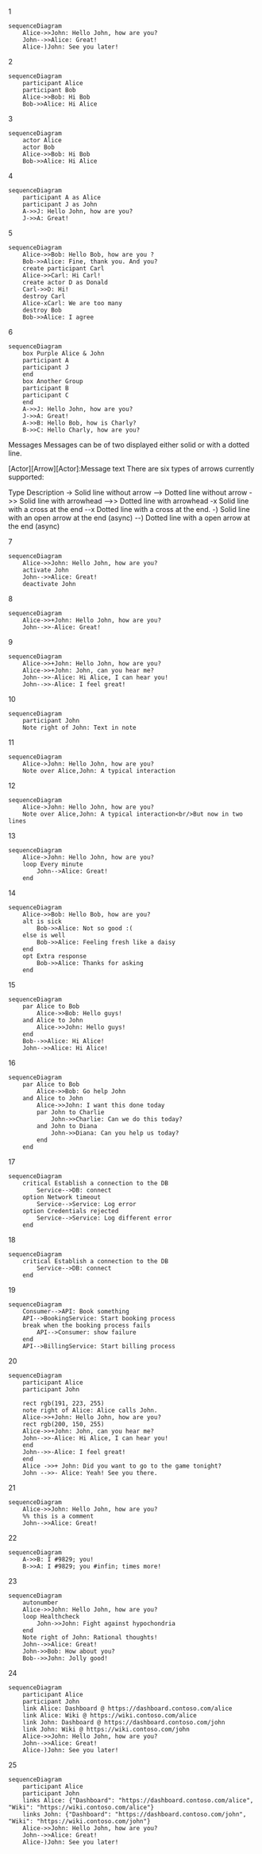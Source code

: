 
1  
```mermaid
sequenceDiagram
    Alice->>John: Hello John, how are you?
    John-->>Alice: Great!
    Alice-)John: See you later!
```

2  
```mermaid
sequenceDiagram
    participant Alice
    participant Bob
    Alice->>Bob: Hi Bob
    Bob->>Alice: Hi Alice
```

3  
```mermaid
sequenceDiagram
    actor Alice
    actor Bob
    Alice->>Bob: Hi Bob
    Bob->>Alice: Hi Alice
```

4  
```mermaid
sequenceDiagram
    participant A as Alice
    participant J as John
    A->>J: Hello John, how are you?
    J->>A: Great!
```

5  
```mermaid
sequenceDiagram
    Alice->>Bob: Hello Bob, how are you ?
    Bob->>Alice: Fine, thank you. And you?
    create participant Carl
    Alice->>Carl: Hi Carl!
    create actor D as Donald
    Carl->>D: Hi!
    destroy Carl
    Alice-xCarl: We are too many
    destroy Bob
    Bob->>Alice: I agree
```

6  
```mermaid
sequenceDiagram
    box Purple Alice & John
    participant A
    participant J
    end
    box Another Group
    participant B
    participant C
    end
    A->>J: Hello John, how are you?
    J->>A: Great!
    A->>B: Hello Bob, how is Charly?
    B->>C: Hello Charly, how are you?
```

Messages
Messages can be of two displayed either solid or with a dotted line.

[Actor][Arrow][Actor]:Message text
There are six types of arrows currently supported:

Type	Description
->	Solid line without arrow
-->	Dotted line without arrow
->>	Solid line with arrowhead
-->>	Dotted line with arrowhead
-x	Solid line with a cross at the end
--x	Dotted line with a cross at the end.
-)	Solid line with an open arrow at the end (async)
--)	Dotted line with a open arrow at the end (async)

7  
```mermaid
sequenceDiagram
    Alice->>John: Hello John, how are you?
    activate John
    John-->>Alice: Great!
    deactivate John
```

8  
```mermaid
sequenceDiagram
    Alice->>+John: Hello John, how are you?
    John-->>-Alice: Great!
```

9  
```mermaid
sequenceDiagram
    Alice->>+John: Hello John, how are you?
    Alice->>+John: John, can you hear me?
    John-->>-Alice: Hi Alice, I can hear you!
    John-->>-Alice: I feel great!
```

10  
```mermaid
sequenceDiagram
    participant John
    Note right of John: Text in note
```

11  
```mermaid
sequenceDiagram
    Alice->John: Hello John, how are you?
    Note over Alice,John: A typical interaction
```

12  
```mermaid
sequenceDiagram
    Alice->John: Hello John, how are you?
    Note over Alice,John: A typical interaction<br/>But now in two lines
```

13  
```mermaid
sequenceDiagram
    Alice->John: Hello John, how are you?
    loop Every minute
        John-->Alice: Great!
    end
```

14  
```mermaid
sequenceDiagram
    Alice->>Bob: Hello Bob, how are you?
    alt is sick
        Bob->>Alice: Not so good :(
    else is well
        Bob->>Alice: Feeling fresh like a daisy
    end
    opt Extra response
        Bob->>Alice: Thanks for asking
    end
```

15  
```mermaid
sequenceDiagram
    par Alice to Bob
        Alice->>Bob: Hello guys!
    and Alice to John
        Alice->>John: Hello guys!
    end
    Bob-->>Alice: Hi Alice!
    John-->>Alice: Hi Alice!
```

16  
```mermaid
sequenceDiagram
    par Alice to Bob
        Alice->>Bob: Go help John
    and Alice to John
        Alice->>John: I want this done today
        par John to Charlie
            John->>Charlie: Can we do this today?
        and John to Diana
            John->>Diana: Can you help us today?
        end
    end
```

17  
```mermaid
sequenceDiagram
    critical Establish a connection to the DB
        Service-->DB: connect
    option Network timeout
        Service-->Service: Log error
    option Credentials rejected
        Service-->Service: Log different error
    end
```

18  
```mermaid
sequenceDiagram
    critical Establish a connection to the DB
        Service-->DB: connect
    end
```

19  
```mermaid
sequenceDiagram
    Consumer-->API: Book something
    API-->BookingService: Start booking process
    break when the booking process fails
        API-->Consumer: show failure
    end
    API-->BillingService: Start billing process
```

20  
```mermaid
sequenceDiagram
    participant Alice
    participant John

    rect rgb(191, 223, 255)
    note right of Alice: Alice calls John.
    Alice->>+John: Hello John, how are you?
    rect rgb(200, 150, 255)
    Alice->>+John: John, can you hear me?
    John-->>-Alice: Hi Alice, I can hear you!
    end
    John-->>-Alice: I feel great!
    end
    Alice ->>+ John: Did you want to go to the game tonight?
    John -->>- Alice: Yeah! See you there.
```

21  
```mermaid
sequenceDiagram
    Alice->>John: Hello John, how are you?
    %% this is a comment
    John-->>Alice: Great!
```

22  
```mermaid
sequenceDiagram
    A->>B: I #9829; you!
    B->>A: I #9829; you #infin; times more!
```

23  
```mermaid
sequenceDiagram
    autonumber
    Alice->>John: Hello John, how are you?
    loop Healthcheck
        John->>John: Fight against hypochondria
    end
    Note right of John: Rational thoughts!
    John-->>Alice: Great!
    John->>Bob: How about you?
    Bob-->>John: Jolly good!
```

24  
```mermaid
sequenceDiagram
    participant Alice
    participant John
    link Alice: Dashboard @ https://dashboard.contoso.com/alice
    link Alice: Wiki @ https://wiki.contoso.com/alice
    link John: Dashboard @ https://dashboard.contoso.com/john
    link John: Wiki @ https://wiki.contoso.com/john
    Alice->>John: Hello John, how are you?
    John-->>Alice: Great!
    Alice-)John: See you later!
```

25  
```mermaid
sequenceDiagram
    participant Alice
    participant John
    links Alice: {"Dashboard": "https://dashboard.contoso.com/alice", "Wiki": "https://wiki.contoso.com/alice"}
    links John: {"Dashboard": "https://dashboard.contoso.com/john", "Wiki": "https://wiki.contoso.com/john"}
    Alice->>John: Hello John, how are you?
    John-->>Alice: Great!
    Alice-)John: See you later!
```

